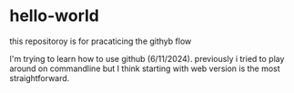 # hello-world
this repositoroy is for pracaticing the githyb flow

I'm trying to learn how to use github (6/11/2024). previously i tried to play around on commandline but I think starting with web version is the most straightforward.
